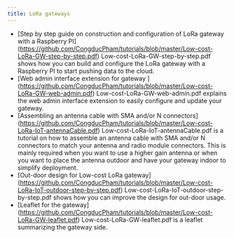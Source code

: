 ```yaml
---
title: LoRa gateways
---
```


- [Step by step guide on construction and configuration of LoRa gateway with a Raspberry PI] (https://github.com/CongducPham/tutorials/blob/master/Low-cost-LoRa-GW-step-by-step.pdf) Low-cost-LoRa-GW-step-by-step.pdf shows how you can build and configure the LoRa gateway with a Raspberry PI to start pushing data to the cloud.
- [Web admin interface extension for gateway ] (https://github.com/CongducPham/tutorials/blob/master/Low-cost-LoRa-GW-web-admin.pdf) Low-cost-LoRa-GW-web-admin.pdf explains the web admin interface extension to easily configure and update your gateway.
- [Assembling an antenna cable with SMA and/or N connectors] (https://github.com/CongducPham/tutorials/blob/master/Low-cost-LoRa-IoT-antennaCable.pdf) Low-cost-LoRa-IoT-antennaCable.pdf is a tutorial on how to assemble an antenna cable with SMA and/or N connectors to match your antenna and radio module connectors. This is mainly required when you want to use a higher gain antenna or when you want to place the antenna outdoor and have your gateway indoor to simplify deployment.
- [Out-door design for Low-cost LoRa gateway] (https://github.com/CongducPham/tutorials/blob/master/Low-cost-LoRa-IoT-outdoor-step-by-step.pdf) Low-cost-LoRa-IoT-outdoor-step-by-step.pdf shows how you can improve the design for out-door usage.
- [Leaflet for the gateway] (https://github.com/CongducPham/tutorials/blob/master/Low-cost-LoRa-GW-leaflet.pdf) Low-cost-LoRa-GW-leaflet.pdf is a leaflet summarizing the gateway side.

